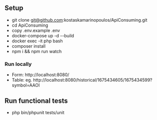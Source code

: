 ## Setup

- git clone git@github.com:kostaskamarinopoulos/ApiConsuming.git
- cd ApiConsuming
- copy .env.example .env
- docker-compose up -d --build
- docker exec -it php bash
- composer install
- npm i && npm run watch

### Run locally

- Form: http://localhost:8080/
- Table: eg. http://localhost:8080/historical/1675434605/1675434599?symbol=AAOI

## Run functional tests

- php bin/phpunit tests/unit